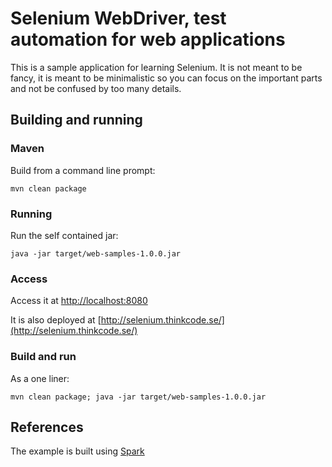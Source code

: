 # Selenium WebDriver, test automation for web applications

This is a sample application for learning Selenium. It is not meant to be fancy, 
it is meant to be minimalistic so you can focus on the important parts and not 
be confused by too many details.

## Building and running

### Maven

Build from a command line prompt:

```
mvn clean package
```

### Running

Run the self contained jar:

```
java -jar target/web-samples-1.0.0.jar 
```

### Access

Access it at [http://localhost:8080](http://localhost:8080)

It is also deployed at [http://selenium.thinkcode.se/](http://selenium.thinkcode.se/)

### Build and run

As a one liner:

```
mvn clean package; java -jar target/web-samples-1.0.0.jar
```

## References

The example is built using [Spark](http://sparkjava.com/)
